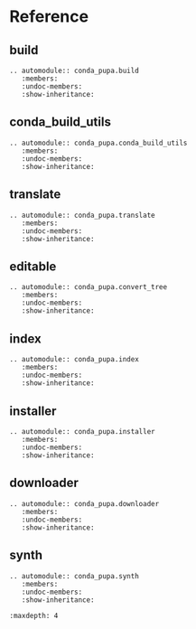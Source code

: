 # Reference

## build

```{eval-rst}
.. automodule:: conda_pupa.build
   :members:
   :undoc-members:
   :show-inheritance:
```

## conda_build_utils

```{eval-rst}
.. automodule:: conda_pupa.conda_build_utils
   :members:
   :undoc-members:
   :show-inheritance:
```

## translate

```{eval-rst}
.. automodule:: conda_pupa.translate
   :members:
   :undoc-members:
   :show-inheritance:
```

## editable

```{eval-rst}
.. automodule:: conda_pupa.convert_tree
   :members:
   :undoc-members:
   :show-inheritance:
```

## index

```{eval-rst}
.. automodule:: conda_pupa.index
   :members:
   :undoc-members:
   :show-inheritance:
```

## installer

```{eval-rst}
.. automodule:: conda_pupa.installer
   :members:
   :undoc-members:
   :show-inheritance:
```

## downloader

```{eval-rst}
.. automodule:: conda_pupa.downloader
   :members:
   :undoc-members:
   :show-inheritance:
```

## synth

```{eval-rst}
.. automodule:: conda_pupa.synth
   :members:
   :undoc-members:
   :show-inheritance:
```

```{toctree}
:maxdepth: 4
```

